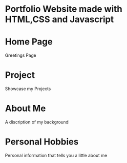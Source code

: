 # Portfolio Website made with HTML,CSS and Javascript

# Home Page
Greetings Page
# Project
Showcase my Projects
# About Me
A discription of my background
# Personal Hobbies
Personal information that tells you a little about me
